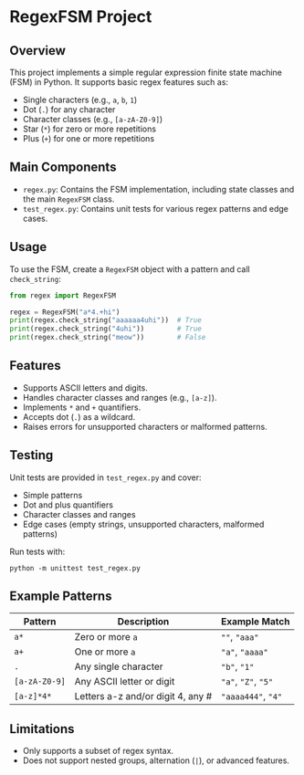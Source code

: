 # RegexFSM Project

## Overview

This project implements a simple regular expression finite state machine (FSM) in Python. It supports basic regex features such as:
- Single characters (e.g., `a`, `b`, `1`)
- Dot (`.`) for any character
- Character classes (e.g., `[a-zA-Z0-9]`)
- Star (`*`) for zero or more repetitions
- Plus (`+`) for one or more repetitions

## Main Components

- `regex.py`: Contains the FSM implementation, including state classes and the main `RegexFSM` class.
- `test_regex.py`: Contains unit tests for various regex patterns and edge cases.

## Usage

To use the FSM, create a `RegexFSM` object with a pattern and call `check_string`:

```python
from regex import RegexFSM

regex = RegexFSM("a*4.+hi")
print(regex.check_string("aaaaaa4uhi"))  # True
print(regex.check_string("4uhi"))        # True
print(regex.check_string("meow"))        # False
```

## Features

- Supports ASCII letters and digits.
- Handles character classes and ranges (e.g., `[a-z]`).
- Implements `*` and `+` quantifiers.
- Accepts dot (`.`) as a wildcard.
- Raises errors for unsupported characters or malformed patterns.

## Testing

Unit tests are provided in `test_regex.py` and cover:
- Simple patterns
- Dot and plus quantifiers
- Character classes and ranges
- Edge cases (empty strings, unsupported characters, malformed patterns)

Run tests with:

```
python -m unittest test_regex.py
```

## Example Patterns

| Pattern         | Description                        | Example Match      |
|-----------------|------------------------------------|--------------------|
| `a*`            | Zero or more `a`                   | `""`, `"aaa"`      |
| `a+`            | One or more `a`                    | `"a"`, `"aaaa"`    |
| `.`             | Any single character               | `"b"`, `"1"`       |
| `[a-zA-Z0-9]`   | Any ASCII letter or digit          | `"a"`, `"Z"`, `"5"`|
| `[a-z]*4*`      | Letters a-z and/or digit 4, any #  | `"aaaa444"`, `"4"` |

## Limitations

- Only supports a subset of regex syntax.
- Does not support nested groups, alternation (`|`), or advanced features.
